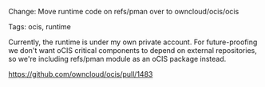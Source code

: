 Change: Move runtime code on refs/pman over to owncloud/ocis/ocis

Tags: ocis, runtime

Currently, the runtime is under my own private account. For future-proofing we don't want oCIS critical components to depend on external repositories, so we're including refs/pman module as an oCIS package instead.

https://github.com/owncloud/ocis/pull/1483
